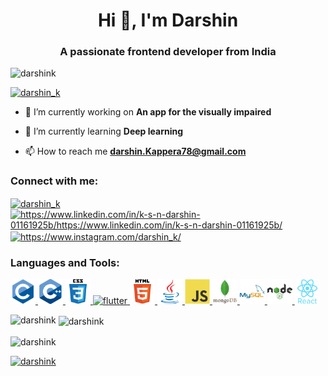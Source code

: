 <h1 align="center">Hi 👋, I'm Darshin</h1>
<h3 align="center">A passionate frontend developer from India</h3>

<p align="left"> <img src="https://komarev.com/ghpvc/?username=darshink&label=Profile%20views&color=0e75b6&style=flat" alt="darshink" /> </p>

<p align="left"> <a href="https://twitter.com/darshin_k" target="blank"><img src="https://img.shields.io/twitter/follow/darshin_k?logo=twitter&style=for-the-badge" alt="darshin_k" /></a> </p>

- 🔭 I’m currently working on **An app for the visually impaired**

- 🌱 I’m currently learning **Deep learning**

- 📫 How to reach me **darshin.Kappera78@gmail.com**

<h3 align="left">Connect with me:</h3>
<p align="left">
<a href="https://twitter.com/darshin_k" target="blank"><img align="center" src="https://raw.githubusercontent.com/rahuldkjain/github-profile-readme-generator/master/src/images/icons/Social/twitter.svg" alt="darshin_k" height="30" width="40" /></a>
<a href="https://linkedin.com/in/https://www.linkedin.com/in/k-s-n-darshin-01161925b/https://www.linkedin.com/in/k-s-n-darshin-01161925b/" target="blank"><img align="center" src="https://raw.githubusercontent.com/rahuldkjain/github-profile-readme-generator/master/src/images/icons/Social/linked-in-alt.svg" alt="https://www.linkedin.com/in/k-s-n-darshin-01161925b/https://www.linkedin.com/in/k-s-n-darshin-01161925b/" height="30" width="40" /></a>
<a href="https://instagram.com/https://www.instagram.com/darshin_k/" target="blank"><img align="center" src="https://raw.githubusercontent.com/rahuldkjain/github-profile-readme-generator/master/src/images/icons/Social/instagram.svg" alt="https://www.instagram.com/darshin_k/" height="30" width="40" /></a>
</p>

<h3 align="left">Languages and Tools:</h3>
<p align="left"> <a href="https://www.cprogramming.com/" target="_blank" rel="noreferrer"> <img src="https://raw.githubusercontent.com/devicons/devicon/master/icons/c/c-original.svg" alt="c" width="40" height="40"/> </a> <a href="https://www.w3schools.com/cpp/" target="_blank" rel="noreferrer"> <img src="https://raw.githubusercontent.com/devicons/devicon/master/icons/cplusplus/cplusplus-original.svg" alt="cplusplus" width="40" height="40"/> </a> <a href="https://www.w3schools.com/css/" target="_blank" rel="noreferrer"> <img src="https://raw.githubusercontent.com/devicons/devicon/master/icons/css3/css3-original-wordmark.svg" alt="css3" width="40" height="40"/> </a> <a href="https://flutter.dev" target="_blank" rel="noreferrer"> <img src="https://www.vectorlogo.zone/logos/flutterio/flutterio-icon.svg" alt="flutter" width="40" height="40"/> </a> <a href="https://www.w3.org/html/" target="_blank" rel="noreferrer"> <img src="https://raw.githubusercontent.com/devicons/devicon/master/icons/html5/html5-original-wordmark.svg" alt="html5" width="40" height="40"/> </a> <a href="https://www.java.com" target="_blank" rel="noreferrer"> <img src="https://raw.githubusercontent.com/devicons/devicon/master/icons/java/java-original.svg" alt="java" width="40" height="40"/> </a> <a href="https://developer.mozilla.org/en-US/docs/Web/JavaScript" target="_blank" rel="noreferrer"> <img src="https://raw.githubusercontent.com/devicons/devicon/master/icons/javascript/javascript-original.svg" alt="javascript" width="40" height="40"/> </a> <a href="https://www.mongodb.com/" target="_blank" rel="noreferrer"> <img src="https://raw.githubusercontent.com/devicons/devicon/master/icons/mongodb/mongodb-original-wordmark.svg" alt="mongodb" width="40" height="40"/> </a> <a href="https://www.mysql.com/" target="_blank" rel="noreferrer"> <img src="https://raw.githubusercontent.com/devicons/devicon/master/icons/mysql/mysql-original-wordmark.svg" alt="mysql" width="40" height="40"/> </a> <a href="https://nodejs.org" target="_blank" rel="noreferrer"> <img src="https://raw.githubusercontent.com/devicons/devicon/master/icons/nodejs/nodejs-original-wordmark.svg" alt="nodejs" width="40" height="40"/> </a> <a href="https://reactjs.org/" target="_blank" rel="noreferrer"> <img src="https://raw.githubusercontent.com/devicons/devicon/master/icons/react/react-original-wordmark.svg" alt="react" width="40" height="40"/> </a> </p>

<p><img align="left" src="https://github-readme-stats.vercel.app/api/top-langs?username=darshink&show_icons=true&locale=en&layout=compact" alt="darshink" /></p>

<p>&nbsp;<img align="center" src="https://github-readme-stats.vercel.app/api?username=darshink&show_icons=true&locale=en" alt="darshink" /></p>

<p><img align="center" src="https://github-readme-streak-stats.herokuapp.com/?user=darshink&" alt="darshink" /></p>

<p align="left"> <a href="https://github.com/ryo-ma/github-profile-trophy"><img src="https://github-profile-trophy.vercel.app/?username=darshink" alt="darshink" /></a> </p>
